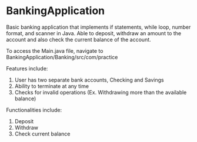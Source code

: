 # BankingApplication
Basic banking application that implements if statements, while loop, number format, and scanner in Java.
Able to deposit, withdraw an amount to the account and also check the current balance of the account.

To access the Main.java file, navigate to BankingApplication/Banking/src/com/practice

Features include:
1. User has two separate bank accounts, Checking and Savings
2. Ability to terminate at any time
3. Checks for invalid operations (Ex. Withdrawing more than the available balance)

Functionalities include:
1. Deposit
2. Withdraw
3. Check current balance
